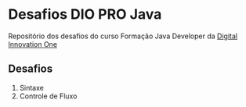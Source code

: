 # Desafios DIO PRO Java
 Repositório dos desafios do curso Formação Java Developer da [Digital Innovation One](https://www.dio.me)

## Desafios

1. Sintaxe
2. Controle de Fluxo